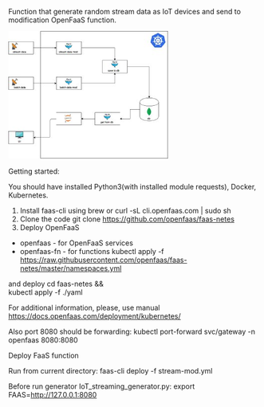 Function that generate random stream data as IoT devices and send to modification OpenFaaS function.

![Example architecture](https://github.com/DevOpsKV-049/Demo1/blob/stream%2Bmod/1.png)

Getting started:

You should have installed Python3(with installed module requests), Docker, Kubernetes.


1. Install faas-cli using brew or curl -sL cli.openfaas.com | sudo sh
2. Clone the code git clone https://github.com/openfaas/faas-netes
3. Deploy OpenFaaS
 - openfaas - for OpenFaaS services
 - openfaas-fn - for functions
kubectl apply -f https://raw.githubusercontent.com/openfaas/faas-netes/master/namespaces.yml

and deploy 
cd faas-netes && \
kubectl apply -f ./yaml

For additional information, please, use manual https://docs.openfaas.com/deployment/kubernetes/

Also port 8080 should be forwarding:  kubectl port-forward svc/gateway -n openfaas 8080:8080

Deploy FaaS function

Run from current directory:
faas-cli deploy -f stream-mod.yml

Before run generator IoT_streaming_generator.py: export FAAS=http://127.0.0.1:8080
